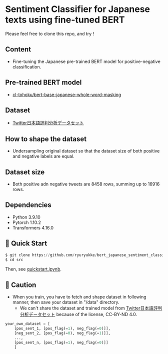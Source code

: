 # Sentiment Classifier for Japanese texts using fine-tuned BERT

Please feel free to clone this repo, and try ! 

## Content
- Fine-tuning the Japanese pre-trained BERT model for positive-negative classification.
## Pre-trained BERT model
- [cl-tohoku/bert-base-japanese-whole-word-masking](https://huggingface.co/cl-tohoku/bert-base-japanese-whole-word-masking)
## Dataset
- [Twitter日本語評判分析データセット](https://www.db.info.gifu-u.ac.jp/sentiment_analysis/)
## How to shape the dataset
- Undersampling original dataset so that the dataset size of both positive and negative labels are equal.
## Dataset size
- Both positive adn negative tweets are 8458 rows, summing up to 16916 rows.
## Dependencies
- Python 3.9.10
- Pytorch 1.10.2
- Transformers 4.16.0
## 🚀 Quick Start

 ```python
 $ git clone https://github.com/ryuryukke/bert_japanese_sentiment_classifier.git
 $ cd src
 ```
 Then, see [quickstart.ipynb](https://github.com/ryuryukke/bert_japanese_sentiment_classifier/blob/master/src/quickstart.ipynb).

## 🚨 Caution
- When you train, you have to fetch and shape dataset in following manner, then save your dataset in "/data" directory.
    - We can't share the dataset and trained model from [Twitter日本語評判分析データセット](https://www.db.info.gifu-u.ac.jp/sentiment_analysis/) because of the license, CC-BY-ND 4.0.

```python
your_own_dataset = [
    [pos_sent_1, [pos_flag(=1), neg_flag(=0)]],
    [neg_sent_2, [pos_flag(=0), neg_flag(=1)]],
    ...,
    [pos_sent_n, [pos_flag(=1), neg_flag(=0)]]
    ]
```



